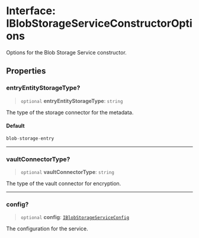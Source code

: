 # Interface: IBlobStorageServiceConstructorOptions

Options for the Blob Storage Service constructor.

## Properties

### entryEntityStorageType?

> `optional` **entryEntityStorageType**: `string`

The type of the storage connector for the metadata.

#### Default

```ts
blob-storage-entry
```

***

### vaultConnectorType?

> `optional` **vaultConnectorType**: `string`

The type of the vault connector for encryption.

***

### config?

> `optional` **config**: [`IBlobStorageServiceConfig`](IBlobStorageServiceConfig.md)

The configuration for the service.
